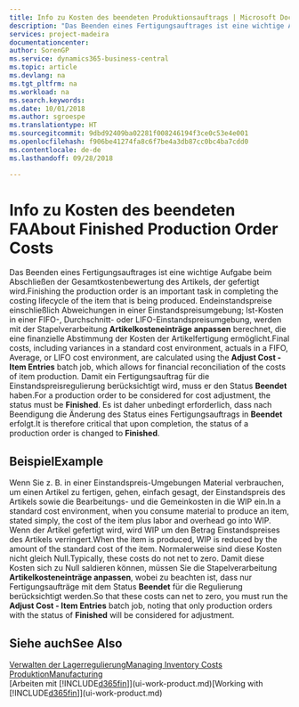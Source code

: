 ```yaml
---
title: Info zu Kosten des beendeten Produktionsauftrags | Microsoft Docs
description: "Das Beenden eines Fertigungsauftrages ist eine wichtige Aufgabe beim Abschließen der Gesamtkostenbewertung des Artikels, der gefertigt wird. Endeinstandspreise (Abweichungen in einer Einstandspreisumgebung; Ist-Kosten in einer FIFO-, Durchschnitt- oder LIFO-Einstandspreisumgebung) werden mit der Stapelverarbeitung  **Kosten anpassen Lagerreg. fakt** berechnet."
services: project-madeira
documentationcenter: 
author: SorenGP
ms.service: dynamics365-business-central
ms.topic: article
ms.devlang: na
ms.tgt_pltfrm: na
ms.workload: na
ms.search.keywords: 
ms.date: 10/01/2018
ms.author: sgroespe
ms.translationtype: HT
ms.sourcegitcommit: 9dbd92409ba02281f008246194f3ce0c53e4e001
ms.openlocfilehash: f906be41274fa8c6f7be4a3db87cc0bc4ba7cdd0
ms.contentlocale: de-de
ms.lasthandoff: 09/28/2018

---
```

# <a name="about-finished-production-order-costs"></a><span data-ttu-id="f3cf9-104">Info zu Kosten des beendeten FA</span><span class="sxs-lookup"><span data-stu-id="f3cf9-104">About Finished Production Order Costs</span></span>
<span data-ttu-id="f3cf9-105">Das Beenden eines Fertigungsauftrages ist eine wichtige Aufgabe beim Abschließen der Gesamtkostenbewertung des Artikels, der gefertigt wird.</span><span class="sxs-lookup"><span data-stu-id="f3cf9-105">Finishing the production order is an important task in completing the costing lifecycle of the item that is being produced.</span></span> <span data-ttu-id="f3cf9-106">Endeinstandspreise einschließlich Abweichungen in einer Einstandspreisumgebung; Ist-Kosten in einer FIFO-, Durchschnitt- oder LIFO-Einstandspreisumgebung, werden mit der Stapelverarbeitung **Artikelkosteneinträge anpassen** berechnet, die eine finanzielle Abstimmung der Kosten der Artikelfertigung ermöglicht.</span><span class="sxs-lookup"><span data-stu-id="f3cf9-106">Final costs, including variances in a standard cost environment, actuals in a FIFO, Average, or LIFO cost environment, are calculated using the **Adjust Cost - Item Entries** batch job, which allows for financial reconciliation of the costs of item production.</span></span> <span data-ttu-id="f3cf9-107">Damit ein Fertigungsauftrag für die Einstandspreisregulierung berücksichtigt wird, muss er den Status **Beendet** haben.</span><span class="sxs-lookup"><span data-stu-id="f3cf9-107">For a production order to be considered for cost adjustment, the status must be **Finished**.</span></span> <span data-ttu-id="f3cf9-108">Es ist daher unbedingt erforderlich, dass nach Beendigung die Änderung des Status eines Fertigungsauftrags in **Beendet** erfolgt.</span><span class="sxs-lookup"><span data-stu-id="f3cf9-108">It is therefore critical that upon completion, the status of a production order is changed to **Finished**.</span></span>  

## <a name="example"></a><span data-ttu-id="f3cf9-109">Beispiel</span><span class="sxs-lookup"><span data-stu-id="f3cf9-109">Example</span></span>  
 <span data-ttu-id="f3cf9-110">Wenn Sie z. B. in einer Einstandspreis-Umgebungen Material verbrauchen, um einen Artikel zu fertigen, gehen, einfach gesagt, der Einstandspreis des Artikels sowie die Bearbeitungs- und die Gemeinkosten in die WIP ein.</span><span class="sxs-lookup"><span data-stu-id="f3cf9-110">In a standard cost environment, when you consume material to produce an item, stated simply, the cost of the item plus labor and overhead go into WIP.</span></span> <span data-ttu-id="f3cf9-111">Wenn der Artikel gefertigt wird, wird WIP um den Betrag Einstandspreises des Artikels verringert.</span><span class="sxs-lookup"><span data-stu-id="f3cf9-111">When the item is produced, WIP is reduced by the amount of the standard cost of the item.</span></span> <span data-ttu-id="f3cf9-112">Normalerweise sind diese Kosten nicht gleich Null.</span><span class="sxs-lookup"><span data-stu-id="f3cf9-112">Typically, these costs do not net to zero.</span></span> <span data-ttu-id="f3cf9-113">Damit diese Kosten sich zu Null saldieren können, müssen Sie die Stapelverarbeitung **Artikelkosteneinträge anpassen**, wobei zu beachten ist, dass nur Fertigungsaufträge mit dem Status **Beendet** für die Regulierung berücksichtigt werden.</span><span class="sxs-lookup"><span data-stu-id="f3cf9-113">So that these costs can net to zero, you must run the **Adjust Cost - Item Entries** batch job, noting that only production orders with the status of **Finished** will be considered for adjustment.</span></span>  

## <a name="see-also"></a><span data-ttu-id="f3cf9-114">Siehe auch</span><span class="sxs-lookup"><span data-stu-id="f3cf9-114">See Also</span></span>  
[<span data-ttu-id="f3cf9-115">Verwalten der Lagerregulierung</span><span class="sxs-lookup"><span data-stu-id="f3cf9-115">Managing Inventory Costs</span></span>](finance-manage-inventory-costs.md)  
[<span data-ttu-id="f3cf9-116">Produktion</span><span class="sxs-lookup"><span data-stu-id="f3cf9-116">Manufacturing</span></span>](production-manage-manufacturing.md)  
<span data-ttu-id="f3cf9-117">[Arbeiten mit [!INCLUDE[d365fin](includes/d365fin_md.md)]](ui-work-product.md)</span><span class="sxs-lookup"><span data-stu-id="f3cf9-117">[Working with [!INCLUDE[d365fin](includes/d365fin_md.md)]](ui-work-product.md)</span></span>

